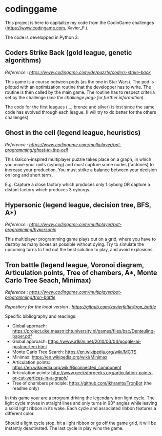 # codinggame

This project is here to capitalize my code from the CodinGame challenges (https://www.codingame.com, Xavier_F.).

The code is developped in Python 3.

## Coders Strike Back (gold league, genetic algorithms)
*Reference : https://www.codingame.com/ide/puzzle/coders-strike-back*

This game is a course between pods (as the one in Star Wars). The pod is piloted with an optimization routine that the developper has to write. The routine is then called by the main game. The routine has to respect criteria set by the challenge (*see the challenge page for further information*).
 
The code for the first leagues (..., bronze and silver) is lost since the same code has evolved through each league. (I will try to do better for the others challenges).

## Ghost in the cell (legend league, heuristics)
*Reference : https://www.codingame.com/multiplayer/bot-programming/ghost-in-the-cell*

This Galcon-inspired multiplayer puzzle takes place on a graph, in which you move your units (cyborg) and must capture some nodes (factories) to increase your production. You must strike a balance between your decision on long and short term .

E.g. Capture a close factory which produces only 1 cyborg OR capture a distant factory which produces 3 cyborgs.

## Hypersonic (legend league, decision tree, BFS, A*)
*Reference : https://www.codingame.com/multiplayer/bot-programming/hypersonic*

This multiplayer programming game plays out on a grid, where you have to destroy as many boxes as possible without dying. Try to simulate the upcoming turns to find out the best solution to play, and avoid explosions.

## Tron battle (legend league, Voronoi diagram, Articulation points, Tree of chambers, A*, Monte Carlo Tree Seach, Minimax)
*Reference : https://www.codingame.com/multiplayer/bot-programming/tron-battle*

*Repository for the local version : https://github.com/xavierfeltin/tron_battle*

Specific bibliography and readings:
  - Global approach: https://project.dke.maastrichtuniversity.nl/games/files/bsc/Denteuling-paper.pdf
  - Global approach: https://www.a1k0n.net/2010/03/04/google-ai-postmortem.html
  - Monte Carlo Tree Search: https://en.wikipedia.org/wiki/MCTS
  - Minimax: https://en.wikipedia.org/wiki/Minimax
  - Articulation points: https://en.wikipedia.org/wiki/Biconnected_component
  - Articulation points: http://www.geeksforgeeks.org/articulation-points-or-cut-vertices-in-a-graph/
  - Tree of chambers principle: https://github.com/ikhramts/TronBot (the readme only)

In this game your are a program driving the legendary tron light cycle. The light cycle moves in straight lines and only turns in 90° angles while leaving a solid light ribbon in its wake. Each cycle and associated ribbon features a different color.

Should a light cycle stop, hit a light ribbon or go off the game grid, it will be instantly deactivated. The last cycle in play wins the game.
